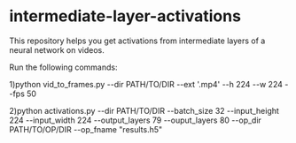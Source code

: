 # intermediate-layer-activations

This repository helps you get activations from intermediate layers of a neural network on videos.


Run the following commands:

1)python vid_to_frames.py --dir PATH/TO/DIR --ext '.mp4' --h 224 --w 224 --fps 50



2)python activations.py --dir PATH/TO/DIR --batch_size 32 --input_height 224 --input_width 224 --output_layers 79 --ouput_layers 80 --op_dir PATH/TO/OP/DIR --op_fname "results.h5"


    
